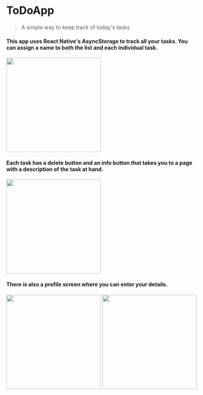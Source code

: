 # ToDoApp
> A simple way to keep track of today's tasks

#### This app uses React Native's AsyncStorage to track all your tasks. You can assign a name to both the list and each individual task.
<img src="https://github.com/user-attachments/assets/43fb80e8-6ae6-4cc1-b67c-1a4d70e211fc" width="250"/>

#### Each task has a delete button and an info button that takes you to a page with a description of the task at hand.
<img src="https://github.com/user-attachments/assets/53ca28af-9442-4efc-b92c-8c7c5107cec1" width="250"/>

#### There is also a profile screen where you can enter your details.
<img src="https://github.com/user-attachments/assets/1bc96fd6-d0e2-46b1-913c-b6b56b1f9906" width="250"/>
<img src="https://github.com/user-attachments/assets/3b798e7a-354d-4ffe-b4e7-59d4e6438611" width="250"/>

